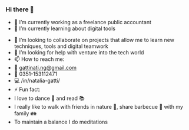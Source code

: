 ### Hi there 👋


- 🔭 I’m currently working as a freelance public accountant
- 🌱 I’m currently learning about digital tools
<!--
- Languages and Tools:
![image](https://user-images.githubusercontent.com/65079282/112249054-d8991b00-8c35-11eb-9a57-045382091599.png)
![image](https://user-images.githubusercontent.com/65079282/112249073-e189ec80-8c35-11eb-9a5e-e729f8e66225.png)
![image](https://user-images.githubusercontent.com/65079282/112249087-e9499100-8c35-11eb-8f7c-bf43eb800a43.png)
![image](https://user-images.githubusercontent.com/65079282/112249098-ee0e4500-8c35-11eb-9d10-3bc7ece6d914.png)
![image](https://user-images.githubusercontent.com/65079282/112249114-f5355300-8c35-11eb-82b1-b618b611d322.png)
![image](https://user-images.githubusercontent.com/65079282/112249126-fa929d80-8c35-11eb-8bcb-5a046138728f.png)
![image](https://user-images.githubusercontent.com/65079282/112249177-139b4e80-8c36-11eb-98cc-23adbf78a5d1.png)
![image](https://user-images.githubusercontent.com/65079282/112249354-6117bb80-8c36-11eb-91f2-b2f45f169787.png)
-->
- 👯 I’m looking to collaborate on projects that allow me to learn new techniques, tools and digital teamwork
- 🤔 I’m looking for help with venture into the tech world
- 📫 How to reach me:
- :e-mail: gattinati.ng@gmail.com
- :calling: 0351-153112471
- :computer: /in/natalia-gatti/
- ⚡ Fun fact: 
- I love to dance :dancer: and read :books:
- I really like to walk with friends in nature :runner:, share barbecue :meat_on_bone: with my family :family:
- To maintain a balance I do meditations

